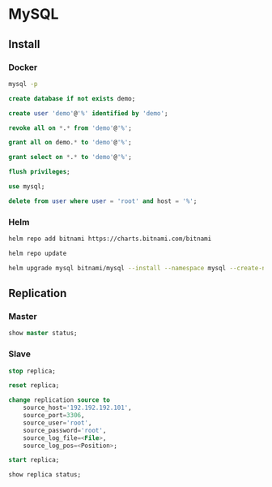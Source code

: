 # MySQL

## Install

### Docker

```bash
mysql -p
```

```sql
create database if not exists demo;

create user 'demo'@'%' identified by 'demo';

revoke all on *.* from 'demo'@'%';

grant all on demo.* to 'demo'@'%';

grant select on *.* to 'demo'@'%';

flush privileges;
```

```sql
use mysql;

delete from user where user = 'root' and host = '%';
```

### Helm

```bash
helm repo add bitnami https://charts.bitnami.com/bitnami

helm repo update

helm upgrade mysql bitnami/mysql --install --namespace mysql --create-namespace --values values.yaml --version 9.2.6
```

## Replication

### Master

```sql
show master status;
```

### Slave

```sql
stop replica;

reset replica;

change replication source to
    source_host='192.192.192.101',
    source_port=3306,
    source_user='root',
    source_password='root',
    source_log_file=<File>,
    source_log_pos=<Position>;

start replica;

show replica status;
```
